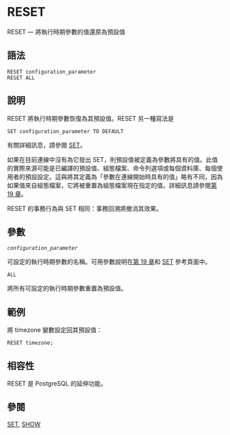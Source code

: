 # RESET

RESET — 將執行時期參數的值還原為預設值

## 語法

```text
RESET configuration_parameter
RESET ALL
```

## 說明

RESET 將執行時期參數恢復為其預設值。RESET 另一種寫法是

```text
SET configuration_parameter TO DEFAULT
```

有關詳細訊息，請參閱 [SET](set.md)。

如果在目前連線中沒有為它發出 SET，則預設值被定義為參數將具有的值。此值的實際來源可能是已編譯的預設值、組態檔案、命令列選項或每個資料庫、每個使用者的預設設定。這與將其定義為「參數在連線開始時具有的值」略有不同，因為如果值來自組態檔案，它將被重置為組態檔案現在指定的值。詳細訊息請參閱[第 19 章](../../server-administration/server-configuration/)。

RESET 的事務行為與 SET 相同：事務回溯將撤消其效果。

## 參數

_`configuration_parameter`_

可設定的執行時期參數的名稱。可用參數說明在[第 19 章](../../server-administration/server-configuration/)和 [SET](set.md) 參考頁面中。

`ALL`

將所有可設定的執行時期參數重置為預設值。

## 範例

將 timezone 變數設定回其預設值：

```text
RESET timezone;
```

## 相容性

RESET 是 PostgreSQL 的延伸功能。

## 參閱

[SET](set.md), [SHOW](show.md)

